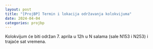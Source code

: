 ```yaml
---
layout: post
title: "[ProjBP] Termin i lokacija održavanja kolokvijuma"
date: 2024-04-04
categories: projbp
---
```


Kolokvijum će biti održan 7. aprila u 12h u N salama (sale N153 i N253) i trajaće sat vremena.
